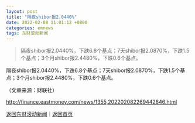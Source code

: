 ```yaml
---
layout: post
title: "隔夜shibor报2.0440%"
date: 2022-02-08 11:01:12 +0800
categories: emnews
tags: 东财滚动新闻
---
```

> 隔夜shibor报2.0440%，下跌6.8个基点；7天shibor报2.0870%，下跌1.5个基点；3个月shibor报2.4480%，下跌0.6个基点。

<p>隔夜shibor报2.0440%，下跌6.8个基点；7天shibor报2.0870%，下跌1.5个基点；3个月shibor报2.4480%，下跌0.6个基点。</p><p class="em_media">（文章来源：财联社）</p>

<http://finance.eastmoney.com/news/1355,202202082269442846.html>

[返回东财滚动新闻](//finews.withounder.com/emnews/)｜[返回首页](//finews.withounder.com/)